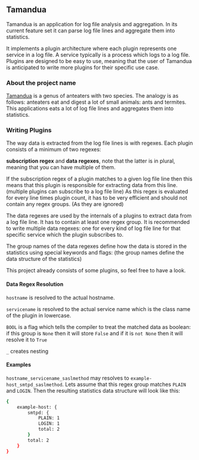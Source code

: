 Tamandua
--------

Tamandua is an application for log file analysis and aggregation. In its current feature set it can parse log file lines and aggregate them into statistics.

It implements a plugin architecture where each plugin represents one service in a log file. A service typically is a process which logs to a log file. Plugins are designed to be easy to use, meaning that the user of Tamandua is anticipated to write more plugins for their specific use case.

### About the project name
[Tamandua](https://en.wikipedia.org/wiki/Tamandua) is a genus of anteaters with two species. The analogy is as follows: anteaters eat and digest a lot of small animals: ants and termites. This applications eats a lot of log file lines and aggregates them into statistics.

### Writing Plugins
The way data is extracted from the log file lines is with regexes. Each plugin consists of a minimum of two regexes:

**subscription regex** and **data regexes**, note that the latter is in plural, meaning that you can have multiple of them.

If the subscription regex of a plugin matches to a given log file line then this means that this plugin is responsible for extracting data from this line. (multiple plugins can subscribe to a log file line) As this regex is evaluated for every line times plugin count, it has to be very efficient and should not contain any regex groups. (As they are ignored)

The data regexes are used by the internals of a plugins to extract data from a log file line. It has to contain at least one regex group. It is recommended to write multiple data regexes: one for every kind of log file line for that specific service which the plugin subscribes to.

The group names of the data regexes define how the data is stored in the statistics using special keywords and flags: (the group names define the data structure of the statistics)

This project already consists of some plugins, so feel free to have a look.

#### Data Regex Resolution
`hostname` is resolved to the actual hostname.

`servicename` is resolved to the actual service name which is the class name of the plugin in lowercase.

`BOOL` is a flag which tells the compiler to treat the matched data as boolean: if this group is `None` then it will store `False` and if it is `not None` then it will resolve it to `True`

`_` creates nesting

#### Examples
`hostname_servicename_saslmethod` may resolves to `example-host_smtpd_saslmethod`. Lets assume that this regex group matches `PLAIN` and `LOGIN`. Then the resulting statistics data structure will look like this:

```sh
{
    example-host: {
        smtpd: {
            PLAIN: 1
            LOGIN: 1
            total: 2
        }
        total: 2
    }
}
```
